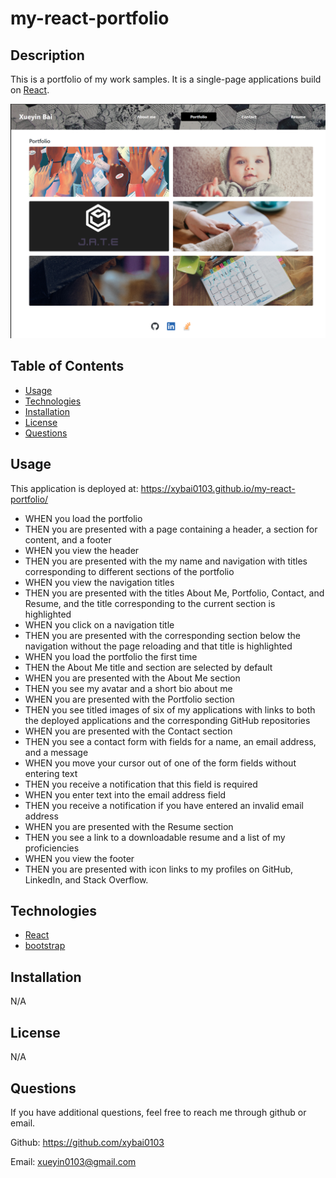# my-react-portfolio

## Description

This is a portfolio of my work samples. It is a single-page applications build on [React](https://www.npmjs.com/package/react).

![ScreenShot](./public/images/my-react-portfolio.png)

## Table of Contents

- [Usage](#usage)
- [Technologies](#technologies)
- [Installation](#installation)
- [License](#license)
- [Questions](#questions)

## Usage

This application is deployed at: https://xybai0103.github.io/my-react-portfolio/

- WHEN you load the portfolio
- THEN you are presented with a page containing a header, a section for content, and a footer
- WHEN you view the header
- THEN you are presented with the my name and navigation with titles corresponding to different sections of the portfolio
- WHEN you view the navigation titles
- THEN you are presented with the titles About Me, Portfolio, Contact, and Resume, and the title corresponding to the current section is  
  highlighted
- WHEN you click on a navigation title
- THEN you are presented with the corresponding section below the navigation without the page reloading and that title is highlighted
- WHEN you load the portfolio the first time
- THEN the About Me title and section are selected by default
- WHEN you are presented with the About Me section
- THEN you see my avatar and a short bio about me
- WHEN you are presented with the Portfolio section
- THEN you see titled images of six of my applications with links to both the deployed applications and the corresponding GitHub repositories
- WHEN you are presented with the Contact section
- THEN you see a contact form with fields for a name, an email address, and a message
- WHEN you move your cursor out of one of the form fields without entering text
- THEN you receive a notification that this field is required
- WHEN you enter text into the email address field
- THEN you receive a notification if you have entered an invalid email address
- WHEN you are presented with the Resume section
- THEN you see a link to a downloadable resume and a list of my proficiencies
- WHEN you view the footer
- THEN you are presented with icon links to my profiles on GitHub, LinkedIn, and Stack Overflow.

## Technologies

- [React](https://www.npmjs.com/package/react)
- [bootstrap](https://www.npmjs.com/package/bootstrap)

## Installation

N/A

## License

N/A

## Questions

If you have additional questions, feel free to reach me through github or email.

Github: https://github.com/xybai0103

Email: xueyin0103@gmail.com
